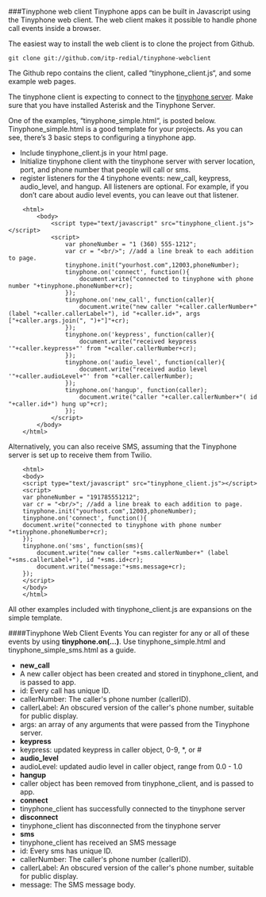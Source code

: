 ###Tinyphone web client
Tinyphone apps can be built in Javascript using the Tinyphone web client.  The web client makes it possible to handle phone call events inside a browser.

The easiest way to install the web client is to clone the project from Github.

    git clone git://github.com/itp-redial/tinyphone-webclient
The Github repo contains the client, called “tinyphone_client.js“, and some example web pages.

The tinyphone client is expecting to connect to the [tinyphone server](https://github.com/itp-redial/tinyphone).  Make sure that you have installed Asterisk and the Tinyphone Server.

One of the examples, “tinyphone_simple.html“, is posted below. Tinyphone_simple.html is a good template for your projects. As you can see, there’s 3 basic steps to configuring a tinyphone app.

 - Include tinyphone_client.js in your html page.
 - Initialize tinyphone client with the tinyphone server with server location, port, and phone number that people will call or sms.
 - register listeners for the 4 tinyphone events: new_call, keypress, audio_level, and hangup.  All listeners are optional.  For example, if you don’t care about audio level events, you can leave out that listener.

````
    <html>
        <body>
            <script type="text/javascript" src="tinyphone_client.js"></script>
            <script>
                var phoneNumber = "1 (360) 555-1212";
                var cr = "<br/>"; //add a line break to each addition to page.
                tinyphone.init("yourhost.com",12003,phoneNumber);
                tinyphone.on('connect', function(){
                    document.write("connected to tinyphone with phone number "+tinyphone.phoneNumber+cr);
                });
                tinyphone.on('new_call', function(caller){
                    document.write("new caller "+caller.callerNumber+" (label "+caller.callerLabel+"), id "+caller.id+", args ["+caller.args.join(", ")+"]"+cr);
                });
                tinyphone.on('keypress', function(caller){
                    document.write("received keypress '"+caller.keypress+"' from "+caller.callerNumber+cr);
                });
                tinyphone.on('audio_level', function(caller){
                    document.write("received audio level '"+caller.audioLevel+"' from "+caller.callerNumber);
                });
                tinyphone.on('hangup', function(caller);
                    document.write("caller "+caller.callerNumber+"( id "+caller.id+") hung up"+cr);
                });
            </script>
        </body>
    </html>
````

Alternatively, you can also receive SMS, assuming that the Tinyphone server is set up to receive them from Twilio.
````
    <html>
    <body>
    <script type="text/javascript" src="tinyphone_client.js"></script>
    <script>
    var phoneNumber = "191785551212";
    var cr = "<br/>"; //add a line break to each addition to page.
    tinyphone.init("yourhost.com",12003,phoneNumber);
    tinyphone.on('connect', function(){
    document.write("connected to tinyphone with phone number "+tinyphone.phoneNumber+cr);
    });
    tinyphone.on('sms', function(sms){
    	document.write("new caller "+sms.callerNumber+" (label "+sms.callerLabel+"), id "+sms.id+cr);
    	document.write("message:"+sms.message+cr);
    });
    </script>
    </body>
    </html>
````

All other examples included with tinyphone_client.js are expansions on the simple template.

####Tinyphone Web Client Events
You can register for any or all of these events by using **tinyphone.on(...)**.  Use tinyphone_simple.html and tinyphone_simple_sms.html as a guide.
 - **new_call**
  - A new caller object has been created and stored in tinyphone_client, and is passed to app.
  - id: Every call has unique ID.
  - callerNumber: The caller's phone number (callerID).
  - callerLabel: An obscured version of the caller's phone number, suitable for public display.
  - args: an array of any arguments that were passed from the Tinyphone server.
 - **keypress**
  - keypress: updated keypress in caller object, 0-9, *, or #
 - **audio_level**
  - audioLevel: updated audio level in caller object, range from 0.0 - 1.0
 - **hangup**
  - caller object has been removed from tinyphone_client, and is passed to app.
 - **connect**
  - tinyphone_client has successfully connected to the tinyphone server
 - **disconnect** 
  - tinyphone_client has disconnected from the tinyphone server
 - **sms** 
  - tinyphone_client has received an SMS message
  - id: Every sms has unique ID.
  - callerNumber: The caller's phone number (callerID).
  - callerLabel: An obscured version of the caller's phone number, suitable for public display.
  - message: The SMS message body.
